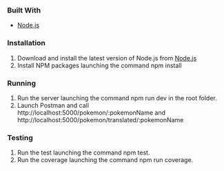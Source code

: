### Built With

* [Node.js](https://nodejs.org/)

### Installation

1. Download and install the latest version of Node.js from [Node.js](https://nodejs.org/)
2. Install NPM packages launching the command npm install

### Running

1. Run the server launching the command npm run dev in the root folder.
2. Launch Postman and call http://localhost:5000/pokemon/:pokemonName and http://localhost:5000/pokemon/translated/:pokemonName

### Testing

1. Run the test launching the command npm test.
2. Run the coverage launching the command npm run coverage.
